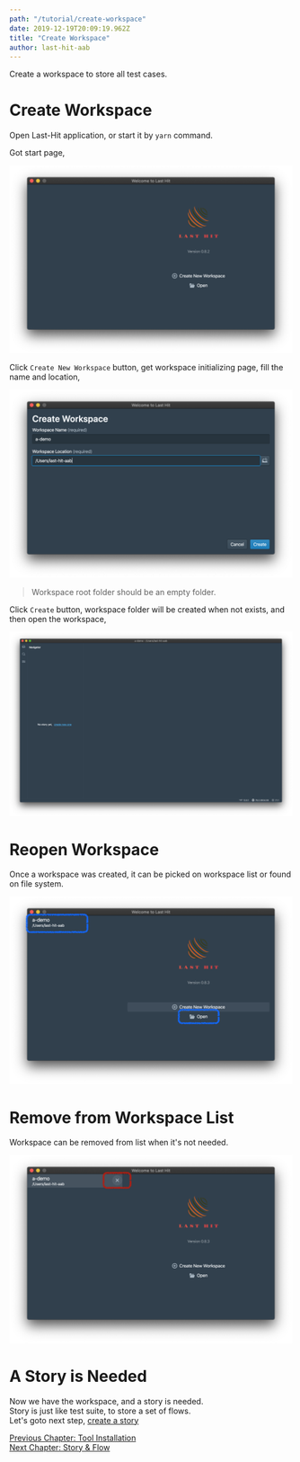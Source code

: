 ```yaml
---
path: "/tutorial/create-workspace"
date: 2019-12-19T20:09:19.962Z
title: "Create Workspace"
author: last-hit-aab
---
```


<p class="sub-title">Create a workspace to store all test cases.</p>

# Create Workspace
Open Last-Hit application, or start it by `yarn` command.

Got start page,

![Splash](./splash.png)

Click `Create New Workspace` button, get workspace initializing page, fill the name and location,

![Create Workspace](./create-workspace.png)

> Workspace root folder should be an empty folder.

Click `Create` button, workspace folder will be created when not exists, and then open the workspace,

![Opened Workspace](./empty-workspace.png)

# Reopen Workspace
Once a workspace was created, it can be picked on workspace list or found on file system.

![Open Workspace](./open-workspace.png)

# Remove from Workspace List
Workspace can be removed from list when it's not needed.

![Remove from Workspace List](./remove-workspace.png)

# A Story is Needed
Now we have the workspace, and a story is needed.  
Story is just like test suite, to store a set of flows.  
Let's goto next step, [create a story](/tutorial/create-story/)

<div class="doc-page-links">
	<div>
		<a href="/tutorial/">Previous Chapter: Tool Installation</a>
	</div>
	<div>
		<a href="/tutorial/story-and-flow/">Next Chapter: Story & Flow</a>
	</div>
</div>
